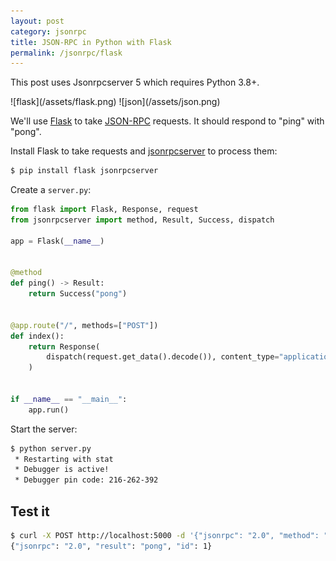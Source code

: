 ```yaml
---
layout: post
category: jsonrpc
title: JSON-RPC in Python with Flask
permalink: /jsonrpc/flask
---
```

<div class="warning">
    <p>This post uses Jsonrpcserver 5 which requires Python 3.8+.</p>
</div>

<div class="wide-logos" markdown="1">
![flask](/assets/flask.png)
![json](/assets/json.png)
</div>

We'll use [Flask](http://flask.pocoo.org) to take
[JSON-RPC](http://www.jsonrpc.org/) requests. It should respond to "ping" with
"pong".

Install Flask to take requests and
[jsonrpcserver](https://www.jsonrpcserver.com/) to process them:

```sh
$ pip install flask jsonrpcserver
```

Create a `server.py`:

```python
from flask import Flask, Response, request
from jsonrpcserver import method, Result, Success, dispatch

app = Flask(__name__)


@method
def ping() -> Result:
    return Success("pong")


@app.route("/", methods=["POST"])
def index():
    return Response(
        dispatch(request.get_data().decode()), content_type="application/json"
    )


if __name__ == "__main__":
    app.run()
```

Start the server:

```sh
$ python server.py
 * Restarting with stat
 * Debugger is active!
 * Debugger pin code: 216-262-392
```

## Test it

```sh
$ curl -X POST http://localhost:5000 -d '{"jsonrpc": "2.0", "method": "ping", "id": 1}'
{"jsonrpc": "2.0", "result": "pong", "id": 1}
```
